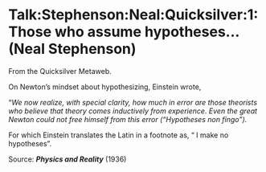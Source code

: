 
# Talk:Stephenson:Neal:Quicksilver:1:Those who assume hypotheses... (Neal Stephenson)

From the Quicksilver Metaweb.

On Newton’s mindset about hypothesizing, Einstein wrote,

“*We now realize, with special clarity, how much in error are those theorists who believe that theory comes inductively from experience. Even the great Newton could not free himself from this error (“Hypotheses non fingo”).*

For which Einstein translates the Latin in a footnote as, “ I make no hypotheses”. 
  

Source: ***Physics and Reality*** (1936)
